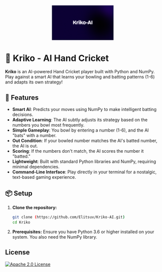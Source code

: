 <p align="center">
  <img src="ki-head.png" alt="Kriko Logo" width="200">
</p>

# 🏏 Kriko - AI Hand Cricket

**Kriko** is an AI-powered Hand Cricket player built with Python and NumPy. Play against a smart AI that learns your bowling and batting patterns (1-6) and adapts its own strategy!


## 🚀 Features

- **Smart AI**: Predicts your moves using NumPy to make intelligent batting decisions.
- **Adaptive Learning**: The AI subtly adjusts its strategy based on the numbers you bowl most frequently.
- **Simple Gameplay**: You bowl by entering a number (1-6), and the AI "bats" with a number.
- **Out Condition**: If your bowled number matches the AI's batted number, the AI is out.
- **Scoring**: If the numbers don't match, the AI scores the number it "batted."
- **Lightweight**: Built with standard Python libraries and NumPy, requiring minimal dependencies.
- **Command-Line Interface**: Play directly in your terminal for a nostalgic, text-based gaming experience.

## 📦 Setup

1. **Clone the repository:**
   ```sh
   git clone (https://github.com/Elitsuv/Kriko-AI.git)
   cd Kriko

2. **Prerequisites:**
Ensure you have Python 3.6 or higher installed on your system. You also need the NumPy library.

## License 
[![Apache 2.0 License](https://img.shields.io/badge/License-Apache%202.0-blue.svg)](https://opensource.org/licenses/Apache-2.0)
